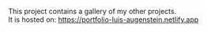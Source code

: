 This project contains a gallery of my other projects.  
It is hosted on: https://portfolio-luis-augenstein.netlify.app

